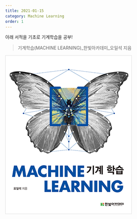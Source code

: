 ```yaml
---
title: 2021-01-15
category: Machine Learning
order: 1
---
```


아래 서적을 기초로 기계학습을 공부!
> 기계학습(MACHINE LEARNING)_한빛아카데미_오일석 지음

![기계학습](./images/기계학습_표지.jpg)
